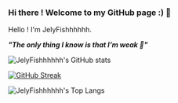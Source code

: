 ### Hi there ! Welcome to my GitHub page :) 👋

Hello ! I'm JelyFishhhhhh.


***"The only thing I know is that I'm weak 🤕"***

![JelyFishhhhhh's GitHub stats](https://github-readme-stats.vercel.app/api?username=JelyFishhhhhh&show_icons=true&theme=ocean_dark&hide_border=true)

[![GitHub Streak](https://streak-stats.demolab.com?user=JelyFishhhhhh&theme=dark&hide_border=true&border_radius=5&date_format=M%20j%5B%2C%20Y%5D)](https://git.io/streak-stats)

![JelyFishhhhhh's Top Langs](https://github-readme-stats.vercel.app/api/top-langs?username=JelyFishhhhhh&theme=ocean_dark&hide_border=true&show_icon=true&hide=html)